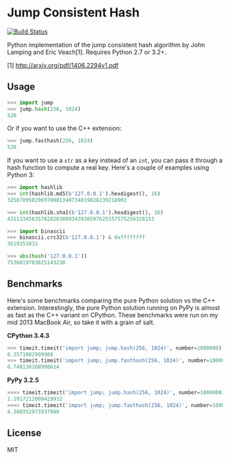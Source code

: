 # Jump Consistent Hash

[![Build Status](https://travis-ci.org/renstrom/python-jump-consistent-hash.svg?branch=master)](https://travis-ci.org/renstrom/python-jump-consistent-hash)

Python implementation of the jump consistent hash algorithm by John Lamping and Eric Veach[1]. Requires Python 2.7 or 3.2+.

[1] http://arxiv.org/pdf/1406.2294v1.pdf

## Usage

```python
>>> import jump
>>> jump.hash(256, 1024)
520
```

Or if you want to use the C++ extension:

```python
>>> jump.fasthash(256, 1024)
520
```

If you want to use a `str` as a key instead of an `int`, you can pass it through a hash function to compute a real key. Here's a couple of examples using Python 3:

```python
>>> import hashlib
>>> int(hashlib.md5(b'127.0.0.1').hexdigest(), 16)
325870950296970981340734819828239218902

>>> int(hashlib.sha1(b'127.0.0.1').hexdigest(), 16)
431133456357828263809343936597625557575256328153

>>> import binascii
>>> binascii.crc32(b'127.0.0.1') & 0xffffffff
3619153832

>>> abs(hash('127.0.0.1'))
7536019783825143230
```

## Benchmarks

Here's some benchmarks comparing the pure Python solution vs the C++ extension. Interestingly, the pure Python solution running on PyPy is almost as fast as the C++ variant on CPython. These benchmarks were run on my mid 2013 MacBook Air, so take it with a grain of salt.

**CPython 3.4.3**

```python
>>> timeit.timeit('import jump; jump.hash(256, 1024)', number=1000000)
8.3571082999988
>>> timeit.timeit('import jump; jump.fasthash(256, 1024)', number=1000000)
0.748130168998614
```

**PyPy 3.2.5**

```python
>>>> timeit.timeit('import jump; jump.hash(256, 1024)', number=1000000)
1.1917212009429932
>>>> timeit.timeit('import jump; jump.fasthash(256, 1024)', number=1000000)
4.380352973937988
```

## License

MIT
